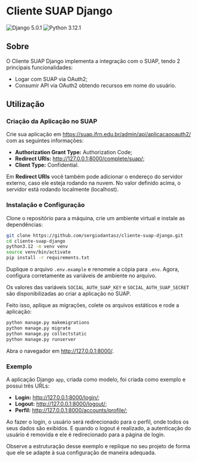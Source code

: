 # Cliente SUAP Django

![Django 5.0.1](https://img.shields.io/badge/Django-5.0.1-brightgreen)
![Python 3.12.1](https://img.shields.io/badge/Python-3.12.1-blue)

## Sobre

O Cliente SUAP Django implementa a integração com o SUAP, tendo 2 principais funcionalidades:

- Logar com SUAP via OAuth2;
- Consumir API via OAuth2 obtendo recursos em nome do usuário.

## Utilização

### Criação da Aplicação no SUAP

Crie sua aplicação em <https://suap.ifrn.edu.br/admin/api/aplicacaooauth2/> com as seguintes informações:

- **Authorization Grant Type:** Authorization Code;
- **Redirect URIs:** <http://127.0.0.1:8000/complete/suap/>;
- **Client Type:** Confidential.

Em **Redirect URIs** você também pode adicionar o endereço do servidor externo, caso ele esteja rodando na nuvem. No valor definido acima, o servidor está rodando localmente (localhost).

### Instalação e Configuração

Clone o repositório para a máquina, crie um ambiente virtual e instale as dependências:

```bash
git clone https://github.com/sergiodantasz/cliente-suap-django.git
cd cliente-suap-django
python3.12 -m venv venv
source venv/bin/activate
pip install -r requirements.txt
```

Duplique o arquivo `.env.example` e renomeie a cópia para `.env`. Agora, configura corretamente as variáveis de ambiente no arquivo.

Os valores das variáveis `SOCIAL_AUTH_SUAP_KEY` e `SOCIAL_AUTH_SUAP_SECRET` são disponibilizadas ao criar a aplicação no SUAP.

Feito isso, aplique as migrações, colete os arquivos estáticos e rode a aplicação:

```bash
python manage.py makemigrations
python manage.py migrate
python manage.py collectstatic
python manage.py runserver
```

Abra o navegador em <http://127.0.0.1:8000/>.

### Exemplo

A aplicação Django `app`, criada como modelo, foi criada como exemplo e possui três URLs:

- **Login:** <http://127.0.0.1:8000/login/>;
- **Logout:** <http://127.0.0.1:8000/logout/>;
- **Perfil:** <http://127.0.0.1:8000/accounts/profile/>;

Ao fazer o login, o usuário será redirecionado para o perfil, onde todos os seus dados são exibidos. E quando o logout é realizado, a autenticação do usuário é removida e ele é redirecionado para a página de login.

Observe a estruturação desse exemplo e replique no seu projeto de forma que ele se adapte à sua configuração de maneira adequada.
